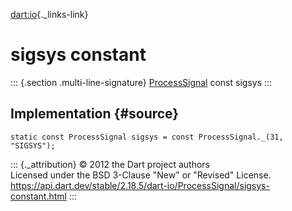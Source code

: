 [dart:io](../../dart-io/dart-io-library){._links-link}

sigsys constant
===============

::: {.section .multi-line-signature}
[ProcessSignal](../processsignal-class) const sigsys
:::

Implementation {#source}
--------------

``` {.language-dart data-language="dart"}
static const ProcessSignal sigsys = const ProcessSignal._(31, "SIGSYS");
```

::: {._attribution}
© 2012 the Dart project authors\
Licensed under the BSD 3-Clause \"New\" or \"Revised\" License.\
<https://api.dart.dev/stable/2.18.5/dart-io/ProcessSignal/sigsys-constant.html>
:::
